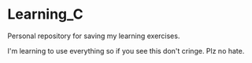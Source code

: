 # Learning_C
Personal repository for saving my learning exercises.

I'm learning to use everything so if you see this don't cringe.
Plz no hate.

